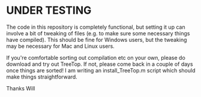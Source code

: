 # UNDER TESTING

The code in this repository is completely functional, but setting it up can involve a bit of tweaking of files (e.g. to make sure some necessary things have compiled). This should be fine for Windows users, but the tweaking may be necessary for Mac and Linux users.

If you're comfortable sorting out compilation etc on your own, please do download and try out TreeTop. If not, please come back in a couple of days once things are sorted! I am writing an install_TreeTop.m script which should make things straightforward.

Thanks
Will
